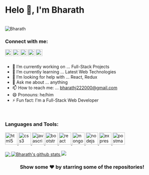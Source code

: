 <h1>Helo 👋, I'm Bharath</h1>
<br>

<div align="left"> <img src="https://komarev.com/ghpvc/?username=bharath-02&label=Profile%20views&color=0e75b6&style=flat"
        alt="Bharath" /> </div>
        
<h3>Connect with me:</h3>
<a href="https://twitter.com/alwaysbharath02">
  <img align="left" alt="Bharath's Twitter" width="22px" src="https://cdn.jsdelivr.net/npm/simple-icons@v3/icons/twitter.svg" />
</a>
<a href="https://linkedin.com/in/bharath-j-3861171ab/">
  <img align="left" alt="Bharath's Linkdein" width="22px" src="https://cdn.jsdelivr.net/npm/simple-icons@v3/icons/linkedin.svg" />
</a>
<a href="https://github.com/bharath-02">
  <img align="left" alt="Bharath's Github" width="22px" src="https://cdn.jsdelivr.net/npm/simple-icons@v3/icons/github.svg" />
</a>
<a href="https://t.me/Bharath222000">
  <img align="left" alt="Bharath's Telegram" width="22px" src="https://cdn.jsdelivr.net/npm/simple-icons@v3/icons/telegram.svg" />
</a>
<a href="https://instagram.com/always_bharath_/">
  <img align="left" alt="Bharath's Instagram" width="22px" src="https://cdn.jsdelivr.net/npm/simple-icons@v3/icons/instagram.svg" />
</a>
<br>
<br>

- 🔭 I’m currently working on ... Full-Stack Projects
- 🌱 I’m currently learning ... Latest Web Technologies
- 🤔 I’m looking for help with ... React, Redux
- 💬 Ask me about ... anything
- 📫 How to reach me: ... bharathj222000@gmail.com
- 😄 Pronouns: he/him
- ⚡ Fun fact: I'm a Full-Stack Web Developer

<br>
<h3 align="left">Languages and Tools:</h3>
<a href="https://www.w3.org/html/" target="_blank"> <img src="https://devicons.github.io/devicon/devicon.git/icons/html5/html5-original-wordmark.svg" alt="html5" width="40" height="40" /> </a>
<a href="https://www.w3schools.com/css/" target="_blank"> <img src="https://devicons.github.io/devicon/devicon.git/icons/css3/css3-original-wordmark.svg" alt="css3" width="40" height="40" /> </a>
<a href="https://developer.mozilla.org/en-US/docs/Web/JavaScript" target="_blank"> <img src="https://devicons.github.io/devicon/devicon.git/icons/javascript/javascript-original.svg" alt="javascript" width="40" height="40" /> </a>
<a href="https://getbootstrap.com" target="_blank"> <img src="https://devicons.github.io/devicon/devicon.git/icons/bootstrap/bootstrap-plain.svg" alt="bootstrap" width="40" height="40" /> </a>
<a href="https://reactjs.org/" target="_blank"> <img src="https://devicons.github.io/devicon/devicon.git/icons/react/react-original-wordmark.svg" alt="react" width="40" height="40" /> </a>
<a href="https://www.mongodb.com/" target="_blank"> <img src="https://devicons.github.io/devicon/devicon.git/icons/mongodb/mongodb-original-wordmark.svg" alt="mongodb" width="40" height="40" /> </a>
<a href="https://nodejs.org" target="_blank"> <img src="https://devicons.github.io/devicon/devicon.git/icons/nodejs/nodejs-original-wordmark.svg" alt="nodejs" width="40" height="40" /> </a>
<a href="https://expressjs.com" target="_blank"> <img src="https://devicons.github.io/devicon/devicon.git/icons/express/express-original-wordmark.svg" alt="express" width="40" height="40" /> </a>
<a href="https://postman.com" target="_blank"> <img src="https://www.vectorlogo.zone/logos/getpostman/getpostman-icon.svg" alt="postman" width="40" height="40" /> </a>
<br>
<br>
<a href="https://github.com/bharath-02">
  <img align="center" src="https://github-readme-stats.vercel.app/api/top-langs/?username=bharath-02&theme=light&hide_langs_below=1" />
</a>


<a href="https://github.com/bharath-02">
 <img align="center" src="https://github-readme-stats.vercel.app/api?username=bharath-02&show_icons=true&theme=light&line_height=27" alt="Bharath's github stats"/>
</a>

<img src="https://github-readme-streak-stats.herokuapp.com/?user=bharath-02">


<div align="center">

### Show some ❤️ by starring some of the repositories!

</div>
